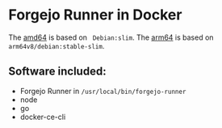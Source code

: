 # Forgejo Runner in Docker
The [amd64](https://hub.docker.com/repository/docker/ravermeister/forgejo-runner/tags?name=amd64) is based on ` Debian:slim`. 
The [arm64](https://hub.docker.com/repository/docker/ravermeister/forgejo-runner/tags?name=arm64) is based on `arm64v8/debian:stable-slim`.

## Software included:
- Forgejo Runner in `/usr/local/bin/forgejo-runner`
- node
- go
- docker-ce-cli

